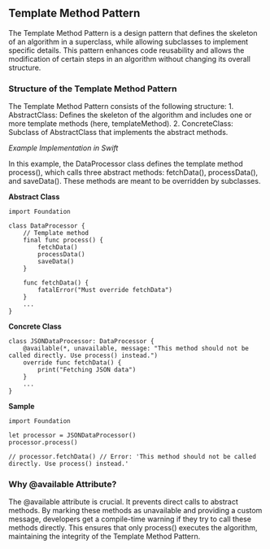 ## Template Method Pattern

The Template Method Pattern is a design pattern that defines the skeleton of an algorithm in a superclass, while allowing subclasses to implement specific details. This pattern enhances code reusability and allows the modification of certain steps in an algorithm without changing its overall structure.

### Structure of the Template Method Pattern

The Template Method Pattern consists of the following structure:
	1.	AbstractClass: Defines the skeleton of the algorithm and includes one or more template methods (here, templateMethod).
	2.	ConcreteClass: Subclass of AbstractClass that implements the abstract methods.

*Example Implementation in Swift*

In this example, the DataProcessor class defines the template method process(), which calls three abstract methods: fetchData(), processData(), and saveData(). These methods are meant to be overridden by subclasses.

**Abstract Class**
```
import Foundation

class DataProcessor {   
    // Template method
    final func process() {
        fetchData()
        processData()
        saveData()
    }
    
    func fetchData() {
        fatalError("Must override fetchData")
    }
    ...
}
```
**Concrete Class**
```
class JSONDataProcessor: DataProcessor {
    @available(*, unavailable, message: "This method should not be called directly. Use process() instead.")
    override func fetchData() {
        print("Fetching JSON data")
    }
    ...
}
```
**Sample**
```
import Foundation

let processor = JSONDataProcessor()
processor.process()

// processor.fetchData() // Error: 'This method should not be called directly. Use process() instead.'
```

### Why @available Attribute?
The @available attribute is crucial. It prevents direct calls to abstract methods. By marking these methods as unavailable and providing a custom message, developers get a compile-time warning if they try to call these methods directly. This ensures that only process() executes the algorithm, maintaining the integrity of the Template Method Pattern.
